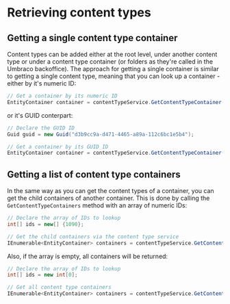 # Retrieving content types

## Getting a single content type container

Content types can be added either at the root level, under another content type or under a content type container (or folders as they're called in the Umbraco backoffice). The approach for getting a single container is similar to getting a single content type, meaning that you can look up a container - either by it's numeric ID:

```C#
// Get a container by its numeric ID
EntityContainer container = contentTypeService.GetContentTypeContainer(1090);
```

or it's GUID conterpart:

```C#
// Declare the GUID ID
Guid guid = new Guid("d3b9cc9a-d471-4465-a89a-112c6bc1e5b4");

// Get a container by its GUID ID
EntityContainer container = contentTypeService.GetContentTypeContainer(guid);
```

## Getting a list of content type containers

In the same way as you can get the content types of a container, you can get the child containers of another container. This is done by calling the `GetContentTypeContainers` method with an array of numeric IDs:

```C#
// Declare the array of IDs to lookup
int[] ids = new[] {1090};

// Get the child containers via the content type service
IEnumerable<EntityContainer> containers = contentTypeService.GetContentTypeContainers(ids);
```

Also, if the array is empty, all containers will be returned:

```C#
// Declare the array of IDs to lookup
int[] ids = new int[0];

// Get all content type containers
IEnumerable<EntityContainer> containers = contentTypeService.GetContentTypeContainers(ids);
```
